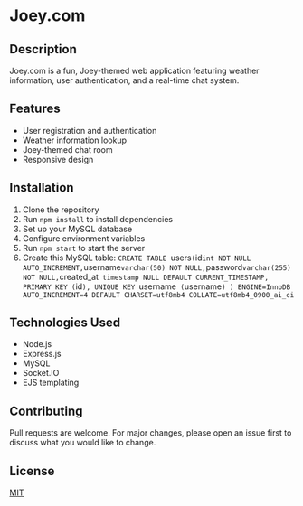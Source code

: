 # Joey.com

## Description
Joey.com is a fun, Joey-themed web application featuring weather information, user authentication, and a real-time chat system.

## Features
- User registration and authentication
- Weather information lookup
- Joey-themed chat room
- Responsive design

## Installation
1. Clone the repository
2. Run `npm install` to install dependencies
3. Set up your MySQL database
4. Configure environment variables
5. Run `npm start` to start the server
6. Create this MySQL table:
`CREATE TABLE `users` (
  `id` int NOT NULL AUTO_INCREMENT,
  `username` varchar(50) NOT NULL,
  `password` varchar(255) NOT NULL,
  `created_at` timestamp NULL DEFAULT CURRENT_TIMESTAMP,
  PRIMARY KEY (`id`),
  UNIQUE KEY `username` (`username`)
) ENGINE=InnoDB AUTO_INCREMENT=4 DEFAULT CHARSET=utf8mb4 COLLATE=utf8mb4_0900_ai_ci`

## Technologies Used
- Node.js
- Express.js
- MySQL
- Socket.IO
- EJS templating

## Contributing
Pull requests are welcome. For major changes, please open an issue first to discuss what you would like to change.

## License
[MIT](https://choosealicense.com/licenses/mit/)